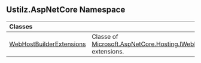## Ustilz.AspNetCore Namespace

| Classes | |
| :--- | :--- |
| [WebHostBuilderExtensions](Ustilz.AspNetCore.WebHostBuilderExtensions.md 'Ustilz.AspNetCore.WebHostBuilderExtensions') | Classe of [Microsoft.AspNetCore.Hosting.IWebHostBuilder](https://docs.microsoft.com/en-us/dotnet/api/Microsoft.AspNetCore.Hosting.IWebHostBuilder 'Microsoft.AspNetCore.Hosting.IWebHostBuilder') extensions. |
